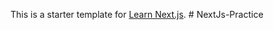 This is a starter template for [Learn Next.js](https://nextjs.org/learn).
#   N e x t J s - P r a c t i c e  
 